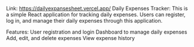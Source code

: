 Link: https://dailyexpansesheet.vercel.app/
Daily Expenses Tracker:
    This is a simple React application for tracking daily expenses. Users can register, log in, and manage their daily expenses through this application.

Features:
    User registration and login
    Dashboard to manage daily expenses
    Add, edit, and delete expenses
    View expense history
